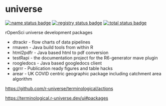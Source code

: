 # universe

[![:name status badge](https://terminological.r-universe.dev/badges/:name)](https://terminological.r-universe.dev)
[![:registry status badge](https://terminological.r-universe.dev/badges/:registry)](https://terminological.r-universe.dev)
[![:total status badge](https://terminological.r-universe.dev/badges/:total)](https://terminological.r-universe.dev)

rOpenSci universe development packages

* dtrackr - flow charts of data pipelines
* rmaven - Java build tools from within R
* html2pdfr - Java based html to pdf conversion
* testRapi - the documentation project for the R6-generator mave plugin
* roogledocs - Java based googledocs client
* ggrrr - Publication ready figures and table hacks 
* arear - UK COVID centric geographic package including catchment area algorithm

https://github.com/r-universe/terminological/actions

https://terminological.r-universe.dev/ui#packages

